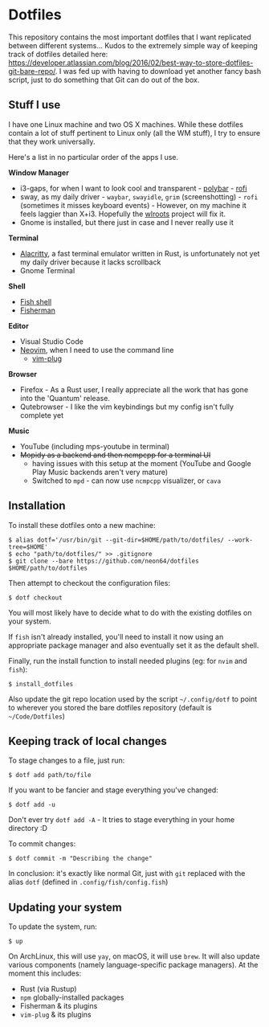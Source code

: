 # Dotfiles


This repository contains the most important dotfiles that I want replicated between different systems...
Kudos to the extremely simple way of keeping track of dotfiles detailed here: https://developer.atlassian.com/blog/2016/02/best-way-to-store-dotfiles-git-bare-repo/.
I was fed up with having to download yet another fancy bash script, just to do something that Git can do out of the box.

## Stuff I use

I have one Linux machine and two OS X machines. While these dotfiles contain a lot of stuff pertinent to Linux only (all the WM stuff), I try to ensure that they work universally.

Here's a list in no particular order of the apps I use.

**Window Manager**
 - i3-gaps, for when I want to look cool and transparent
        - [polybar](https://github.com/jaagr/polybar)
        - [rofi](https://github.com/DaveDavenport/rofi)
 - sway, as my daily driver
        - `waybar`, `swayidle`, `grim` (screenshotting)
        - `rofi` (sometimes it misses keyboard events)
        - However, on my machine it feels laggier than X+i3. Hopefully the [wlroots](https://github.com/swaywm/wlroots) project will fix it.
 - Gnome is installed, but there just in case and I never really use it

**Terminal**
 - [Alacritty](https://github.com/jwilm/alacritty/), a fast terminal emulator written in Rust, is unfortunately not yet my daily driver because it lacks scrollback
 - Gnome Terminal

**Shell**
 - [Fish shell](https://fishshell.com/)
 - [Fisherman](https://github.com/fisherman/fisherman)

**Editor**
 - Visual Studio Code
 - [Neovim](https://github.com/neovim/neovim), when I need to use the command line
     - [vim-plug](https://github.com/junegunn/vim-plug)

**Browser**
 - Firefox - As a Rust user, I really appreciate all the work that has gone into the 'Quantum' release.
 - Qutebrowser - I like the vim keybindings but my config isn't fully complete yet

**Music**
 - YouTube (including mps-youtube in terminal)
 - <strike>Mopidy as a backend and then ncmpcpp for a terminal UI</strike>
    - having issues with this setup at the moment (YouTube and Google Play Music backends aren't very mature)
    - Switched to `mpd` - can now use `ncmpcpp` visualizer, or `cava`

## Installation

To install these dotfiles onto a new machine:

    $ alias dotf='/usr/bin/git --git-dir=$HOME/path/to/dotfiles/ --work-tree=$HOME'
    $ echo "path/to/dotfiles/" >> .gitignore
    $ git clone --bare https://github.com/neon64/dotfiles $HOME/path/to/dotfiles

Then attempt to checkout the configuration files:

    $ dotf checkout

You will most likely have to decide what to do with the existing dotfiles on your system.

If `fish` isn't already installed, you'll need to install it now using an appropriate package manager and also eventually set it as the default shell.

Finally, run the install function to install needed plugins (eg: for `nvim` and `fish`):

    $ install_dotfiles

Also update the git repo location used by the script `~/.config/dotf` to point to wherever you stored the bare dotfiles repository (default is `~/Code/Dotfiles`)

## Keeping track of local changes

To stage changes to a file, just run:

    $ dotf add path/to/file

If you want to be fancier and stage everything you've changed:

    $ dotf add -u

Don't ever try `dotf add -A` - It tries to stage everything in your home directory :D

To commit changes:

    $ dotf commit -m "Describing the change"

In conclusion: it's exactly like normal Git, just with `git` replaced with the alias `dotf` (defined in `.config/fish/config.fish`)

## Updating your system

To update the system, run:

    $ up

On ArchLinux, this will use `yay`, on macOS, it will use `brew`.
It will also update various components (namely language-specific package managers). At the moment this includes:

- Rust (via Rustup)
- `npm` globally-installed packages
- Fisherman & its plugins
- `vim-plug` & its plugins
